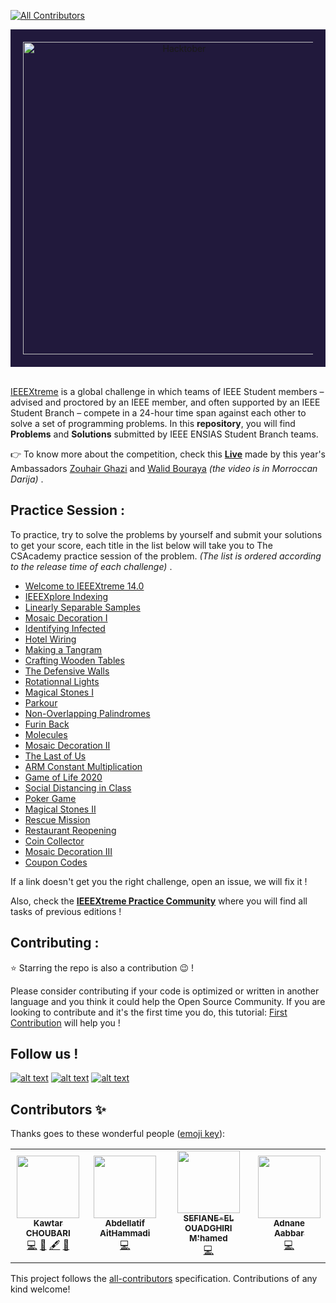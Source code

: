 
<!-- ALL-CONTRIBUTORS-BADGE:START - Do not remove or modify this section -->
[![All Contributors](https://img.shields.io/badge/all_contributors-4-orange.svg?style=flat-square)](#contributors-)
<!-- ALL-CONTRIBUTORS-BADGE:END -->


<div style='background-color:#21193c; padding:20px' align="center">
    <img alt="Hacktober" src="https://ieeextreme.org/wp-content/uploads/2020/06/LogoXtreme14-Color.png" width="500" />
</div>
<br>

[IEEEXtreme](https://ieeextreme.org/) is a global challenge in which teams of IEEE Student members – advised and proctored by an IEEE member, and often supported by an IEEE Student Branch – compete in a 24-hour time span against each other to solve a set of programming problems. In this __repository__, you will find __Problems__ and __Solutions__ submitted by  IEEE ENSIAS Student Branch teams.

:point_right: To know more about the competition, check this __[Live](https://youtu.be/MZXnW10qir4)__ made by this year's Ambassadors [Zouhair Ghazi](https://www.linkedin.com/in/zouhair-ghazi-02a71a1a4/) and [Walid Bouraya](https://www.linkedin.com/in/walid-bouraya/) _(the video is in Morroccan Darija)_ .


## Practice Session :

To practice, try to solve the problems by yourself and submit your solutions to get your score, each title in the list below will take you to The CSAcademy practice session of the problem. _(The list is ordered according to the release time of each challenge)_ .

* [Welcome to IEEEXtreme 14.0](https://csacademy.com/contest/ieeextreme-practice/task/welcome-ieeextreme-14)
* [IEEEXplore Indexing](https://csacademy.com/contest/ieeextreme-practice/task/ieeexplore-indexing)
* [Linearly Separable Samples](https://csacademy.com/contest/ieeextreme-practice/task/linearly-separable-samples)
* [Mosaic Decoration I](https://csacademy.com/contest/ieeextreme-practice/task/mosaic1)
* [Identifying Infected](https://csacademy.com/contest/ieeextreme-practice/task/identifying-infected)
* [Hotel Wiring](https://csacademy.com/contest/ieeextreme-practice/task/hotel-wiring)
* [Making a Tangram](https://csacademy.com/contest/ieeextreme-practice/task/making-tangram)
* [Crafting Wooden Tables](https://csacademy.com/contest/ieeextreme-practice/task/crafting-wooden-tables)
* [The Defensive Walls](https://csacademy.com/contest/ieeextreme-practice/task/defensive-walls)
* [Rotationnal Lights](https://csacademy.com/contest/ieeextreme-practice/task/rotational-lights)
* [Magical Stones I](https://csacademy.com/contest/ieeextreme-practice/task/magical-stones)
* [Parkour](https://csacademy.com/contest/ieeextreme-practice/task/parkour)
* [Non-Overlapping Palindromes](https://csacademy.com/contest/ieeextreme-practice/task/nonoverlapping-palindromes)
* [Furin Back](https://csacademy.com/contest/ieeextreme-practice/task/furin-back)
* [Molecules](https://csacademy.com/contest/ieeextreme-practice/task/molecules)
* [Mosaic Decoration II](https://csacademy.com/contest/ieeextreme-practice/task/mosaic2)
* [The Last of Us](https://csacademy.com/contest/ieeextreme-practice/task/the-last-of-us)
* [ARM Constant Multiplication](https://csacademy.com/contest/ieeextreme-practice/task/arm)
* [Game of Life 2020](https://csacademy.com/contest/ieeextreme-practice/task/conway-gameoflife)
* [Social Distancing in Class](https://csacademy.com/contest/ieeextreme-practice/task/social-distancing)
* [Poker Game](https://csacademy.com/contest/ieeextreme-practice/task/poker-game)
* [Magical Stones II](https://csacademy.com/contest/ieeextreme-practice/task/magical-stones-2)
* [Rescue Mission](https://csacademy.com/contest/ieeextreme-practice/task/rescue-mission)
* [Restaurant Reopening](https://csacademy.com/contest/ieeextreme-practice/task/restaurant-reopening)
* [Coin Collector](https://csacademy.com/contest/ieeextreme-practice/task/coin-collector)
* [Mosaic Decoration III](https://csacademy.com/contest/ieeextreme-practice/task/mosaic3)
* [Coupon Codes](https://csacademy.com/contest/ieeextreme-practice/task/coupon-codes)

If a link doesn't get you the right challenge, open an issue, we will fix it ! 

Also, check the __[IEEEXtreme Practice Community](https://csacademy.com/contest/ieeextreme-practice/task/)__ where you will find all tasks of previous editions !

## Contributing :

:star: Starring the repo is also a contribution :wink: !

Please consider contributing if your code is optimized or written in another language and you think it could help the Open Source Community. If you are looking to contribute and it's the first time you do, this tutorial: [First Contribution](https://github.com/firstcontributions/first-contributions) will help you !



## Follow us !
<!-- Please don't remove this: Grab your social icons from https://github.com/carlsednaoui/gitsocial -->
<!-- display the social media buttons in your README -->
[![alt text][2.1]][2]
[![alt text][1.1]][1]
[![alt text][6.1]][6]
<!-- links to social media icons -->
<!-- icons with padding -->
[2.1]: http://i.imgur.com/P3YfQoD.png (facebook icon with padding)
[1.1]: http://i.imgur.com/tXSoThF.png (twitter icon with padding)
[6.1]: http://i.imgur.com/0o48UoR.png (github icon with padding)
<!-- links to your social media accounts -->
<!-- update these accordingly -->
[1]: http://www.twitter.com/EnsiasSb
[2]: http://www.facebook.com/ieee.ensias.studentb
[6]: http://www.github.com/ieee-ensias
<!-- Please don't remove this: Grab your social icons from https://github.com/carlsednaoui/gitsocial -->



## Contributors ✨

Thanks goes to these wonderful people ([emoji key](https://allcontributors.org/docs/en/emoji-key)):

<!-- ALL-CONTRIBUTORS-LIST:START - Do not remove or modify this section -->
<!-- prettier-ignore-start -->
<!-- markdownlint-disable -->
<table>
  <tr>
    <td align="center"><a href="https://www.linkedin.com/in/kawtar-choubari-2226b0150/"><img src="https://avatars3.githubusercontent.com/u/56233818?v=4" width="100px;" alt=""/><br /><sub><b>Kawtar CHOUBARI</b></sub></a><br /><a href="https://github.com/ieee-ensias/IEEEXtreme-14.0/commits?author=choubari" title="Code">💻</a> <a href="https://github.com/ieee-ensias/IEEEXtreme-14.0/pulls?q=is%3Apr+reviewed-by%3Achoubari" title="Reviewed Pull Requests">👀</a> <a href="#content-choubari" title="Content">🖋</a> <a href="https://github.com/ieee-ensias/IEEEXtreme-14.0/commits?author=choubari" title="Documentation">📖</a></td>
    <td align="center"><a href="https://github.com/aaiit"><img src="https://avatars3.githubusercontent.com/u/57833816?v=4" width="100px;" alt=""/><br /><sub><b>Abdellatif AitHammadi</b></sub></a><br /><a href="https://github.com/ieee-ensias/IEEEXtreme-14.0/commits?author=aaiit" title="Code">💻</a></td>
    <td align="center"><a href="https://www.linkedin.com/in/m-hamed-sefiane-el-ouadghiri-547736198/"><img src="https://avatars1.githubusercontent.com/u/56483502?v=4" width="100px;" alt=""/><br /><sub><b>SEFIANE-EL OUADGHIRI M'hamed</b></sub></a><br /><a href="https://github.com/ieee-ensias/IEEEXtreme-14.0/commits?author=mhamedouadghiri" title="Code">💻</a></td>
    <td align="center"><a href="https://www.linkedin.com/in/adnane-aabbar/"><img src="https://avatars1.githubusercontent.com/u/44345798?v=4" width="100px;" alt=""/><br /><sub><b>Adnane Aabbar</b></sub></a><br /><a href="https://github.com/ieee-ensias/IEEEXtreme-14.0/commits?author=adnaneaabbar" title="Code">💻</a></td>
  </tr>
</table>

<!-- markdownlint-enable -->
<!-- prettier-ignore-end -->
<!-- ALL-CONTRIBUTORS-LIST:END -->

This project follows the [all-contributors](https://github.com/all-contributors/all-contributors) specification. Contributions of any kind welcome!